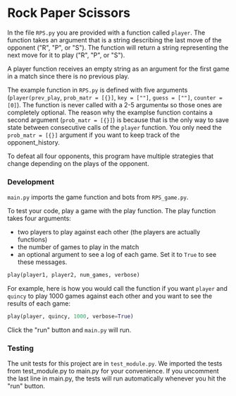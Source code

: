 # Rock Paper Scissors

In the file `RPS.py` you are provided with a function called `player`. The function takes an argument that is a string describing the last move of the opponent ("R", "P", or "S"). The function will return a string representing the next move for it to play ("R", "P", or "S").

A player function receives an empty string as an argument for the first game in a match since there is no previous play.

The example function in `RPS.py` is defined with five arguments (`player(prev_play`, `prob_matr = [{}]`, `key = [""]`, `guess = [""]`, `counter = [0]`). The function is never called with a 2-5 argumentы so those ones are completely optional. The reason why the examplse function contains a second argument (`prob_matr = [{}]`) is because that is the only way to save state between consecutive calls of the `player` function. You only need the `prob_matr = [{}]` argument if you want to keep track of the opponent_history.

To defeat all four opponents, this program have multiple strategies that change depending on the plays of the opponent.

### Development

`main.py` imports the game function and bots from `RPS_game.py`.

To test your code, play a game with the play function. The play function takes four arguments:

- two players to play against each other (the players are actually functions)
- the number of games to play in the match
- an optional argument to see a log of each game. Set it to `True` to see these messages.
```py
play(player1, player2, num_games, verbose)
```
For example, here is how you would call the function if you want `player` and `quincy` to play 1000 games against each other and you want to see the results of each game:

```py
play(player, quincy, 1000, verbose=True)
```

Click the "run" button and `main.py` will run.

### Testing

The unit tests for this project are in `test_module.py`. We imported the tests from test_module.py to main.py for your convenience. If you uncomment the last line in main.py, the tests will run automatically whenever you hit the "run" button.
